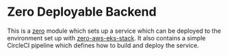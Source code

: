 # Zero Deployable Backend

This is a [zero](https://github.com/commitdev/zero) module which sets up a
service which can be deployed to the environment set up with [zero-aws-eks-stack](https://github.com/commitdev/zero-aws-eks-stack).
It also contains a simple CircleCI pipeline which defines how to build and deploy the service.
